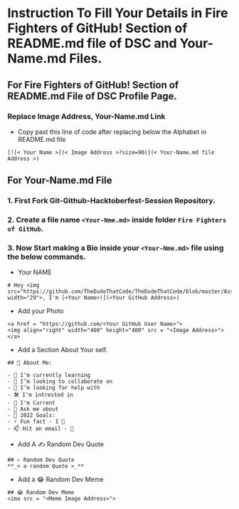 # Instruction To Fill Your Details in Fire Fighters of GitHub! Section of README.md file of DSC and Your-Name.md Files.

## For Fire Fighters of GitHub! Section of README.md File of DSC Profile Page.

### Replace Image Address, Your-Name.md Link

- Copy past this line of code after replacing below the Alphabet in README.md file

```{r eval=FALSE}
[![< Your Name >](< Image Address >?size=90)](< Your-Name.md file Address >)
```

## For Your-Name.md File

### 1. First Fork Git-Github-Hacktoberfest-Session Repository.
### 2. Create a file name `<Your-Nme.md>` inside folder `Fire Fighters of GitHub`.
### 3. Now Start making a Bio inside your `<Your-Nme.md>` file using the below commands.

- Your NAME

```{r eval=FALSE}
# Hey <img src="https://github.com/TheDudeThatCode/TheDudeThatCode/blob/master/Assets/Hi.gif" width="29">, I'm [<Your Name>!](<Your GitHub Address>) 
```

- Add your Photo

```{r eval=FALSE}
<a href = "https://github.com/<Your GitHub User Name>">
<img align="right" width="400" height="400" src = "<Image Address>">
</a>
```

- Add a Section About Your self.

```{r eval=FALSE}
## 💫 About Me:

- 🌱 I’m currently learning 
- 👯 I’m looking to collaborate on 
- 🤝 I’m looking for help with 
- 🛠 I'm intrested in 
- 🤖 I'm Current 
- 💬 Ask me about 
- 🥅 2022 Goals: 
- ⚡ Fun fact - I 💖 
- 📫 Hit an email - 📧 
```

- Add A ✍️ Random Dev Quote

```{r eval=FALSE}
## ✍️ Random Dev Quote
**_< a random Quote >_**
```
- Add a 😂 Random Dev Meme

```
## 😂 Random Dev Meme
<ima src = "<Meme Image Address>">
```
